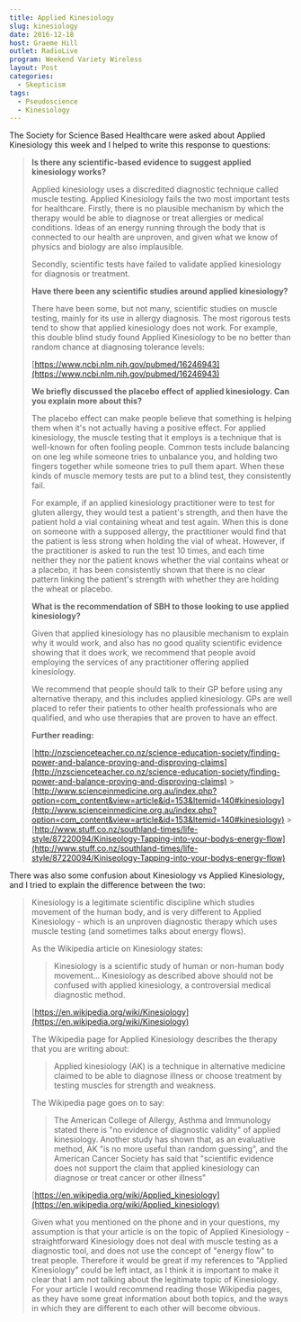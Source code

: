 ```yaml
---
title: Applied Kinesiology
slug: kinesiology
date: 2016-12-18
host: Graeme Hill
outlet: RadioLive
program: Weekend Variety Wireless
layout: Post
categories:
  - Skepticism
tags:
  - Pseudoscience
  - Kinesiology
---
```


The Society for Science Based Healthcare were asked about Applied Kinesiology this week and I helped to write this response to questions:

<!-- more -->

> **Is there any scientific-based evidence to suggest applied kinesiology works?**
>
> Applied kinesiology uses a discredited diagnostic technique called muscle testing. Applied Kinesiology fails the two most important tests for healthcare. Firstly, there is no plausible mechanism by which the therapy would be able to diagnose or treat allergies or medical conditions. Ideas of an energy running through the body that is connected to our health are unproven, and given what we know of physics and biology are also implausible.
>
> Secondly, scientific tests have failed to validate applied kinesiology for diagnosis or treatment.
>
> **Have there been any scientific studies around applied kinesiology?**
>
> There have been some, but not many, scientific studies on muscle testing, mainly for its use in allergy diagnosis. The most rigorous tests tend to show that applied kinesiology does not work. For example, this double blind study found Applied Kinesiology to be no better than random chance at diagnosing tolerance levels:
>
> [https://www.ncbi.nlm.nih.gov/pubmed/16246943](https://www.ncbi.nlm.nih.gov/pubmed/16246943)
>
> **We briefly discussed the placebo effect of applied kinesiology. Can you explain more about this?**
>
> The placebo effect can make people believe that something is helping them when it's not actually having a positive effect. For applied kinesiology, the muscle testing that it employs is a technique that is well-known for often fooling people. Common tests include balancing on one leg while someone tries to unbalance you, and holding two fingers together while someone tries to pull them apart. When these kinds of muscle memory tests are put to a blind test, they consistently fail.
>
> For example, if an applied kinesiology practitioner were to test for gluten allergy, they would test a patient's strength, and then have the patient hold a vial containing wheat and test again. When this is done on someone with a supposed allergy, the practitioner would find that the patient is less strong when holding the vial of wheat. However, if the practitioner is asked to run the test 10 times, and each time neither they nor the patient knows whether the vial contains wheat or a placebo, it has been consistently shown that there is no clear pattern linking the patient's strength with whether they are holding the wheat or placebo.
>
> **What is the recommendation of SBH to those looking to use applied kinesiology?**
>
> Given that applied kinesiology has no plausible mechanism to explain why it would work, and also has no good quality scientific evidence showing that it does work, we recommend that people avoid employing the services of any practitioner offering applied kinesiology.
>
> We recommend that people should talk to their GP before using any alternative therapy, and this includes applied kinesiology. GPs are well placed to refer their patients to other health professionals who are qualified, and who use therapies that are proven to have an effect.
>
> **Further reading:**
>
> [http://nzscienceteacher.co.nz/science-education-society/finding-power-and-balance-proving-and-disproving-claims](http://nzscienceteacher.co.nz/science-education-society/finding-power-and-balance-proving-and-disproving-claims) > [http://www.scienceinmedicine.org.au/index.php?option=com_content&view=article&id=153&Itemid=140#kinesiology](http://www.scienceinmedicine.org.au/index.php?option=com_content&view=article&id=153&Itemid=140#kinesiology) > [http://www.stuff.co.nz/southland-times/life-style/87220094/Kiniseology-Tapping-into-your-bodys-energy-flow](http://www.stuff.co.nz/southland-times/life-style/87220094/Kiniseology-Tapping-into-your-bodys-energy-flow)

There was also some confusion about Kinesiology vs Applied Kinesiology, and I tried to explain the difference between the two:

> Kinesiology is a legitimate scientific discipline which studies movement of the human body, and is very different to Applied Kinesiology - which is an unproven diagnostic therapy which uses muscle testing (and sometimes talks about energy flows).
>
> As the Wikipedia article on Kinesiology states:
>
> > Kinesiology is a scientific study of human or non-human body movement... Kinesiology as described above should not be confused with applied kinesiology, a controversial medical diagnostic method.
>
> [https://en.wikipedia.org/wiki/Kinesiology](https://en.wikipedia.org/wiki/Kinesiology)
>
> The Wikipedia page for Applied Kinesiology describes the therapy that you are writing about:
>
> > Applied kinesiology (AK) is a technique in alternative medicine claimed to be able to diagnose illness or choose treatment by testing muscles for strength and weakness.
>
> The Wikipedia page goes on to say:
>
> > The American College of Allergy, Asthma and Immunology stated there is "no evidence of diagnostic validity" of applied kinesiology. Another study has shown that, as an evaluative method, AK "is no more useful than random guessing", and the American Cancer Society has said that "scientific evidence does not support the claim that applied kinesiology can diagnose or treat cancer or other illness"
>
> [https://en.wikipedia.org/wiki/Applied_kinesiology](https://en.wikipedia.org/wiki/Applied_kinesiology)
>
> Given what you mentioned on the phone and in your questions, my assumption is that your article is on the topic of Applied Kinesiology - straightforward Kinesiology does not deal with muscle testing as a diagnostic tool, and does not use the concept of "energy flow" to treat people. Therefore it would be great if my references to "Applied Kinesiology" could be left intact, as I think it is important to make it clear that I am not talking about the legitimate topic of Kinesiology. For your article I would recommend reading those Wikipedia pages, as they have some great information about both topics, and the ways in which they are different to each other will become obvious.
